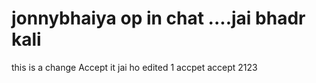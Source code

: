 # jonnybhaiya op in chat ....jai bhadr kali 
this is a change Accept it 
jai ho edited 1 accpet
accept 2123
